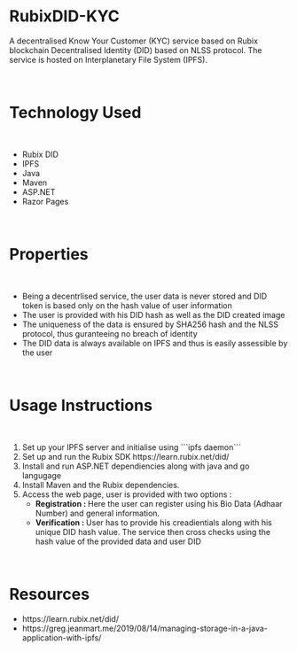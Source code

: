 # RubixDID-KYC
<p>
A decentralised Know Your Customer (KYC) service based on Rubix blockchain Decentralised Identity (DID) based on NLSS protocol. The service is hosted on Interplanetary File System (IPFS). 
</p>

<br>
<h1> Technology Used </h1>
<br>
<ul>
  <li>Rubix DID</li>
  <li>IPFS</li>
  <li>Java</li>
  <li>Maven</li>
  <li>ASP.NET</li>
  <li>Razor Pages</li>
</ul>

<br>
<h1> Properties </h1>
<br>
<ul>
  <li>Being a decentrlised service, the user data is never stored and DID token is based only on the hash value of user information</li>
  <li>The user is provided with his DID hash as well as the DID created image</li>
  <li>The uniqueness of the data is ensured by SHA256 hash and the NLSS protocol, thus guranteeing no breach of identity</li>
  <li>The DID data is always available on IPFS and thus is easily assessible by the user</li>
</ul>

<br>
<h1>Usage Instructions</h1>
<br>

<ol>
  <li>Set up your IPFS server and initialise using ```ipfs daemon```</li>
  <li>Set up and run the Rubix SDK https://learn.rubix.net/did/ </li>
  <li>Install and run ASP.NET dependiencies along with java and go langugage</li>
  <li>Install Maven and the Rubix dependencies. </li>
  <li>
    Access the web page, user is provided with two options :
    <br>
    <ul>
      <li><b>Registration : </b> Here the user can register using his Bio Data (Adhaar Number) and general information.</li>
      <li><b>Verification : </b> User has to provide his creadientials along with his unique DID hash value. The service then cross checks using the hash value of the provided data and user DID</li>
    </ul>
  </li>
</ol>
 
<br>
  <h1>Resources</h1>
  
  <ul>
  <li>https://learn.rubix.net/did/</li>
  <li>https://greg.jeanmart.me/2019/08/14/managing-storage-in-a-java-application-with-ipfs/</li>
  
  </ul>
  
  
  

